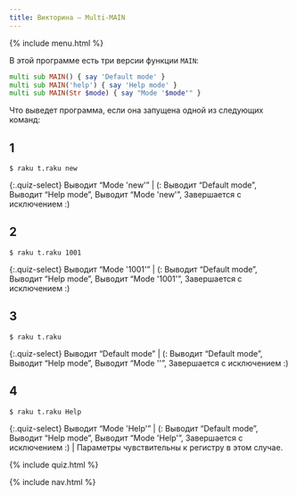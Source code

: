 ```yaml
---
title: Викторина — Multi-MAIN
---
```


{% include menu.html %}

В этой программе есть три версии функции `MAIN`:

```raku
multi sub MAIN() { say 'Default mode' }
multi sub MAIN('help') { say 'Help mode' }
multi sub MAIN(Str $mode) { say "Mode '$mode'" }
```

Что выведет программа, если она запущена одной из следующих команд:

## 1

```console
$ raku t.raku new
```

{:.quiz-select}
Выводит “Mode &apos;new&apos;” | (: Выводит “Default mode”, Выводит “Help mode”, Выводит “Mode &apos;new&apos;”, Завершается с исключением :)

## 2

```console
$ raku t.raku 1001
```

{:.quiz-select}
Выводит “Mode &apos;1001&apos;” | (: Выводит “Default mode”, Выводит “Help mode”, Выводит “Mode &apos;1001&apos;”, Завершается с исключением :)

## 3

```console
$ raku t.raku
```

{:.quiz-select}
Выводит “Default mode” | (: Выводит “Default mode”, Выводит “Help mode”, Выводит “Mode &apos;&apos;”, Завершается с исключением :)

## 4

```console
$ raku t.raku Help
```

{:.quiz-select}
Выводит “Mode &apos;Help&apos;” | (: Выводит “Default mode”, Выводит “Help mode”, Выводит “Mode &apos;Help&apos;”, Завершается с исключением :) | Параметры чувствительны к регистру в этом случае.

{% include quiz.html %}

{% include nav.html %}